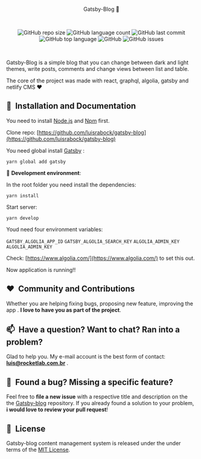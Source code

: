   

<br/>
<p align="center">
    Gatsby-Blog 📌
</p>

<br/>
<p align="center">
<img alt="GitHub repo size" src="https://img.shields.io/github/repo-size/luisrabock/gatsby-blog?style=flat-square">
<img alt="GitHub language count" src="https://img.shields.io/github/languages/count/luisrabock/gatsby-blog?style=flat-square">
<img alt="GitHub last commit" src="https://img.shields.io/github/last-commit/luisrabock/gatsby-blog?color=blue&style=flat-square">
<img alt="GitHub top language" src="https://img.shields.io/github/languages/top/luisrabock/gatsby-blog?style=flat-square">
<img alt="GitHub" src="https://img.shields.io/github/license/luisrabock/gatsby-blog?color=blue&style=flat-square">
<img alt="GitHub issues" src="https://img.shields.io/github/issues-raw/luisrabock/gatsby-blog?color=red&style=flat-square">
</p>
<br/>



  
 
 
  
Gatsby-Blog is a simple blog that you can change between dark and light themes, write posts, comments and change views between list and table.

The core of the project was made with react, graphql, algolia, gatsby and netlify CMS ❤️



## 🚀&nbsp; Installation and Documentation

You need to install  [Node.js](https://nodejs.org/en/download/)  and  [Npm]([https://www.npmjs.com/](https://www.npmjs.com/))  first.

Clone repo: [https://github.com/luisrabock/gatsby-blog](https://github.com/luisrabock/gatsby-blog)

You need global install [Gatsby](https://www.gatsbyjs.org/) :
```
yarn global add gatsby
```


🧪 **Development environment**:

In the root folder you need install the dependencies:

```yarn install```

Start server:

```yarn develop```

Youd need   four environment variables:

```GATSBY_ALGOLIA_APP_ID```
``GATSBY_ALGOLIA_SEARCH_KEY``
``ALGOLIA_ADMIN_KEY``
``ALGOLIA_ADMIN_KEY``

Check: [https://www.algolia.com/](https://www.algolia.com/) to set this out.

Now application is running!!

## ❤️&nbsp; Community and Contributions

Whether you are helping fixing bugs, proposing new feature, improving the app . **I love to have you as part of the project**.


## 📫&nbsp; Have a question? Want to chat? Ran into a problem?

  
Glad to help you. My e-mail account is the best form of contact: **luis@rocketlab.com.br** .


## 🤝&nbsp; Found a bug? Missing a specific feature?

Feel free to **file a new issue** with a respective title and description on the the [Gatsby-blog](https://github.com/luisrabock/gatsby-blog/issues) repository. If you already found a solution to your problem, **i would love to review your pull request**!

## 📘&nbsp; License
Gatsby-blog content management system is released under the under terms of the [MIT License](LICENSE).
